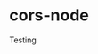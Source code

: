 # cors-node
Testing
























































































































